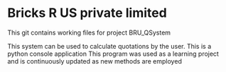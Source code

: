# Bricks R US private limited 
This git contains working files for project BRU_QSystem

This system can be used to calculate quotations by the user.
This is a python console application
This program was used as a learning project and is continuously updated as new methods are employed  
